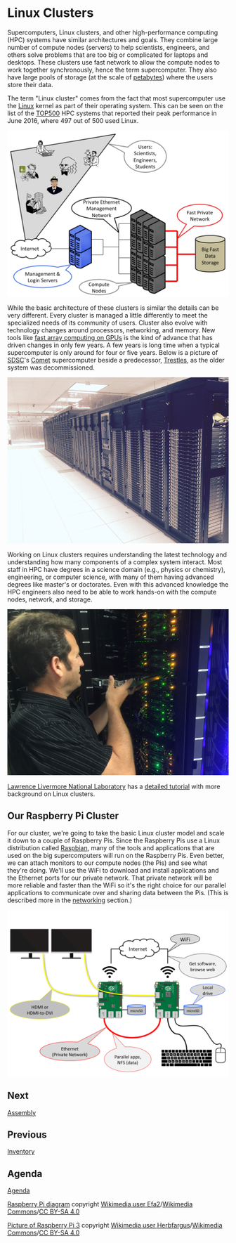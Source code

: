 # Linux Clusters

Supercomputers, Linux clusters, and other high-performance computing (HPC) systems have similar architectures and goals. They combine large number of compute nodes (servers) to help scientists, engineers, and others solve problems that are too big or complicated for laptops and desktops. These clusters use fast network to allow the compute nodes to work together synchronously, hence the term supercomputer. They also have large pools of storage (at the scale of [petabytes](https://en.wikipedia.org/wiki/Petabyte)) where the users store their data.

The term "Linux cluster" comes from the fact that most supercomputer use the [Linux](https://kernel.org/) kernel as part of their operating system. This can be seen on the list of the [TOP500](https://www.top500.org/) HPC systems that reported their peak performance in June 2016, where 497 out of 500 used Linux.

![](cluster.png)

While the basic architecture of these clusters is similar the details can be very different. Every cluster is managed a little differently to meet the specialized needs of its community of users. Cluster also evolve with technology changes around processors, networking, and memory. New tools like [fast array computing on GPUs](http://www.nvidia.com/object/what-is-gpu-computing.html) is the kind of advance that has driven changes in only few years. A few years is long time when a typical supercomputer is only around for four or five years. Below is a picture of [SDSC](http://www.sdsc.edu/)'s [Comet](http://www.sdsc.edu/support/user_guides/comet.html) supercomputer beside a predecessor,  [Trestles](http://ucsdnews.ucsd.edu/pressrelease/university_of_arkansas_acquires_sdscs_trestles_supercomputer), as the older system was decommissioned. 

![](comet-trestles.png)

Working on Linux clusters requires understanding the latest technology and understanding how many components of a complex system interact. Most staff in HPC have degrees in a science domain (e.g., physics or chemistry), engineering, or computer science, with many of them having advanced degrees like master's or doctorates. Even with this advanced knowledge the HPC engineers also need to be able to work hands-on with the compute nodes, network, and storage.

![](hpc-engineer.png)

[Lawrence Livermore National Laboratory](https://www.llnl.gov/) has a [detailed tutorial](https://computing.llnl.gov/tutorials/linux_clusters/) with more background on Linux clusters.

## Our Raspberry Pi Cluster

For our cluster, we're going to take the basic Linux cluster model and scale it down to a couple of Raspberry Pis. Since the Raspberry Pis use a Linux distribution called [Raspbian](https://www.raspbian.org/), many of the tools and applications that are used on the big supercomputers will run on the Raspberry Pis. Even better, we can attach monitors to our compute nodes (the Pis) and see what they're doing. We'll use the WiFi to download and install applications and the Ethernet ports for our private network. That private network will be more reliable and faster than the WiFi so it's the right choice for our parallel applications to communicate over and sharing data between the Pis. (This is described more in the [networking](networking.md) section.)

![](picluster.png)

## Next

[Assembly](assembly.md)

## Previous

[Inventory](inventory.md)

## Agenda

[Agenda](agenda.md)

[Raspberry Pi diagram](https://commons.wikimedia.org/wiki/File:Raspberry_Pi_B%2B_rev_1.2.svg)
copyright [Wikimedia user Efa2](https://commons.wikimedia.org/w/index.php?title=User:Efa2)/[Wikimedia Commons](http://commons.wikimedia.org/)/[CC BY-SA 4.0](https://creativecommons.org/licenses/by-sa/4.0/)

[Picture of Raspberry Pi 3](https://commons.wikimedia.org/wiki/File:Raspberry_Pi_3_Model_B.png)
copyright [Wikimedia user Herbfargus](https://commons.wikimedia.org/w/index.php?title=User:Herbfargus)/[Wikimedia Commons](http://commons.wikimedia.org/)/[CC BY-SA 4.0](https://creativecommons.org/licenses/by-sa/4.0/)
